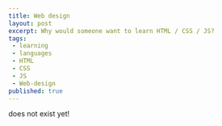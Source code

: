 ```yaml
---
title: Web design
layout: post
excerpt: Why would someone want to learn HTML / CSS / JS?
tags:
 - learning
 - languages
 - HTML
 - CSS
 - JS
 - Web-design
published: true
---
```


does not exist yet!